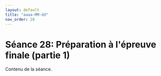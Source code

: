 ```yaml
---
layout: default
title: "aaaa-MM-dd"
nav_order: 28
---
```


# Séance 28: Préparation à l'épreuve finale (partie 1)

Contenu de la séance.
